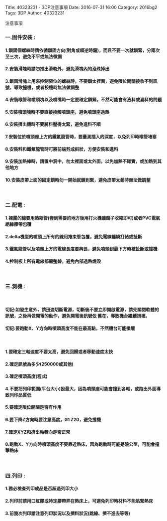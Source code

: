 Title: 40323231 - 3DP注意事項
Date: 2016-07-31 16:00
Category: 2016bg2
Tags: 3DP
Author: 40323231


注意事項

<!-- PELICAN_END_SUMMARY -->

<h3>一.固件安裝 :</h3>
<h4>1.鎖固個螺絲時請依循鎖固方向(對角或順逆時鐘)，而且不要一次就鎖緊，分兩次至三次，避免不平或無法微調</h4>
<h4>2.安裝滑塊時請勿推出滑軌外，避免滑塊內的滾珠掉出</h4>
<h4>3.鎖固滑塊上用來控制限位的螺絲時，不要鎖太裡面，避免限位開關接收不到訊號，導致撞機，或者校機時無法做調整</h4>
<h4>4.安裝喉管和噴頭塊以及噴嘴時一定要確定鎖緊，不然可能會有液料或漏料的問題</h4>
<h4>5.安裝噴頭塊時不要直接接觸噴頭座，避免噴頭座過熱</h4>
<h4>6.安裝擠出機時不要將料壓得太緊，避免進料不順</h4>
<h4>7.安裝位於噴頭座上方的鐵氟龍管時，要量測插入的深度，以免列印時喉管堵塞</h4>
<h4>8.安裝料和鐵氟龍管時可將前端剪成斜狀，方便安裝和進料</h4>
<h4>9.安裝加熱棒時，請置中洞中，勿太裡面或太外面，以免加熱不確實，或加熱到其他地方</h4>
<h4>10.安裝皮帶上面的固定鎖時勿一開始就鎖到緊，避免皮帶太鬆時無法做調整</h4>
<br>
<h3>二.配電 :</h3>
<h4>1.裸露的線要用熱縮管(套到需要的地方後用打火機讓館子收縮即可)或者PVC電氣絕緣膠帶包覆</h4>
<h4>2.delta機型的噴頭上所有的線用捲束管包覆，避免電線纏繞打結或扯斷</h4>
<h4>3.鐵氟龍管以及噴頭上方的電線長度要夠長，避免噴頭到最下方時被扯斷或撞機</h4>
<h4>4.控制板上所有電線都需整線，避免內部過熱燒毀</h4>
<br>
<h3>三.測機 :</h3>
<br>
<h4>切記:如發生意外，請迅速切斷電源，切斷後不要立即開啟電源，請先關閉軟體的訊號，之後再做開電的動作，避免開電後訊號依
舊在，導致機台繼續損壞。</h4>
<h4>切記:要跑動X、Y方向時噴頭高度不能在最高點，不然機台可能損壞</h4>
<br>
<h4>1.要確定三軸速度不要太高，避免回歸或者移動速度太快</h4>
<h4>2.確定訊號為多少(250000或其他)</h4>
<h4>3.確定噴頭高度(程式)</h4>
<h4>4.不要把列印範圍(平台大小)設最大，因為噴頭座可能會撞到各軸，或跑出外面導致列印品質低</h4>
<h4>5.要確定限位開關是否有作用</h4>
<h4>6.要下降Z方向時要注意高度，G1 Z20，避免撞機</h4>
<h4>7.確定XYZ和擠出軸轉向是否正常</h4>
<h4>8.跑動X、Y方向時噴頭高度不要靠近熱床，因為跑動時可能是碗公型，可能會撞擊熱床</h4>
<br>
<h3>四.列印 :</h3>
<h4>1.務必檢查列印成品是否超過列印大小</h4>
<h4>2.列印前請用口紅膠或特定膠帶弄在熱床上，可避免列印時材料不能貼緊熱床</h4>
<h4>3.前幾次列印請注意列印狀況以及擠料狀況(跳線、擠不進去等等)</h4>










